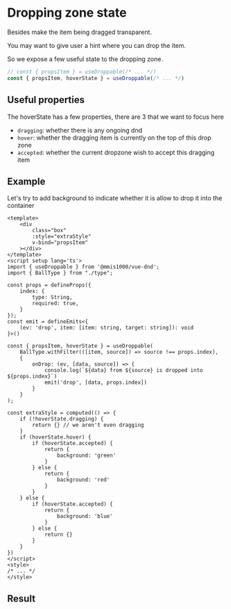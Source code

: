 # Dropping zone state

Besides make the item being dragged transparent.

You may want to give user a hint where you can drop the item.

So we expose a few useful state to the dropping zone.

```ts
// const { propsItem } = useDroppable(/* ... */)
const { propsItem, hoverState } = useDroppable(/* ... */)
```

## Useful properties

The hoverState has a few properties, there are 3 that we want to focus here

- `dragging`: whether there is any ongoing dnd
- `hover`: whether the dragging item is currently on the top of this drop zone
- `accepted`: whether the current dropzone wish to accept this dragging item

## Example

Let's try to add background to indicate whether it is allow to drop it into the container

```html{4,22,31-55}
<template>
    <div
        class="box"
        :style="extraStyle"
        v-bind="propsItem"
    ></div>
</template>
<script setup lang='ts'>
import { useDroppable } from '@mmis1000/vue-dnd';
import { BallType } from "./type";

const props = defineProps({
    index: {
        type: String,
        required: true,
    }
});
const emit = defineEmits<{
    (ev: 'drop', item: [item: string, target: string]): void
}>()

const { propsItem, hoverState } = useDroppable(
    BallType.withFilter(([item, source]) => source !== props.index),
    {
        onDrop: (ev, [data, source]) => {
            console.log(`${data} from ${source} is dropped into ${props.index}`)
            emit('drop', [data, props.index])
        }
    }
);

const extraStyle = computed(() => {
    if (!hoverState.dragging) {
        return {} // we aren't even dragging
    }
    if (hoverState.hover) {
        if (hoverState.accepted) {
            return {
                background: 'green'
            }
        } else {
            return {
                background: 'red'
            }
        }
    } else {
        if (hoverState.accepted) {
            return {
                background: 'blue'
            }
        } else {
            return {}
        }
    }
})
</script>
<style>
/* ... */
</style>
```

## Result

<example-wrapper title="example" source="https://github.com/mmis1000/vue-dnd/blob/master/docs/src/.vuepress/components/ExampleDroppingState/App.vue"><example-dropping-state-app></example-dropping-state-app></example-wrapper>
